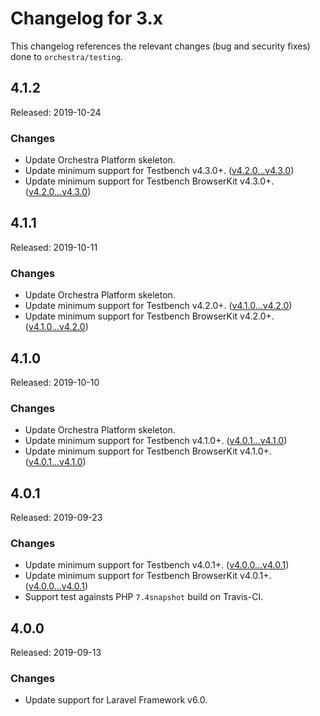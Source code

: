 # Changelog for 3.x

This changelog references the relevant changes (bug and security fixes) done to `orchestra/testing`.

## 4.1.2

Released: 2019-10-24

### Changes

* Update Orchestra Platform skeleton.
* Update minimum support for Testbench v4.3.0+. ([v4.2.0...v4.3.0](https://github.com/orchestral/testbench/compare/v4.2.0...v4.3.0))
* Update minimum support for Testbench BrowserKit v4.3.0+. ([v4.2.0...v4.3.0](https://github.com/orchestral/testbench-browser-kit/compare/v4.2.0...v4.3.0))

## 4.1.1

Released: 2019-10-11

### Changes

* Update Orchestra Platform skeleton.
* Update minimum support for Testbench v4.2.0+. ([v4.1.0...v4.2.0](https://github.com/orchestral/testbench/compare/v4.1.0...v4.2.0))
* Update minimum support for Testbench BrowserKit v4.2.0+. ([v4.1.0...v4.2.0](https://github.com/orchestral/testbench-browser-kit/compare/v4.1.0...v4.2.0))

## 4.1.0

Released: 2019-10-10

### Changes

* Update Orchestra Platform skeleton.
* Update minimum support for Testbench v4.1.0+. ([v4.0.1...v4.1.0](https://github.com/orchestral/testbench/compare/v4.0.1...v4.1.0))
* Update minimum support for Testbench BrowserKit v4.1.0+. ([v4.0.1...v4.1.0](https://github.com/orchestral/testbench-browser-kit/compare/v4.0.1...v4.1.0))

## 4.0.1

Released: 2019-09-23

### Changes

* Update minimum support for Testbench v4.0.1+. ([v4.0.0...v4.0.1](https://github.com/orchestral/testbench/compare/v4.0.0...v4.0.1))
* Update minimum support for Testbench BrowserKit v4.0.1+. ([v4.0.0...v4.0.1](https://github.com/orchestral/testbench-browser-kit/compare/v4.0.0...v4.0.1))
* Support test againsts PHP `7.4snapshot` build on Travis-CI.

## 4.0.0

Released: 2019-09-13

### Changes

* Update support for Laravel Framework v6.0.
